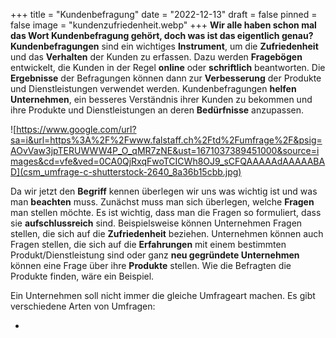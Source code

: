 +++
title = "Kundenbefragung"
date = "2022-12-13"
draft = false
pinned = false
image = "kundenzufriedenheit.webp"
+++
**Wir alle haben schon mal das Wort Kundenbefragung gehört, doch was ist das eigentlich genau?**\
**Kundenbefragungen** sind ein wichtiges **Instrument**, um die **Zufriedenheit** und das **Verhalten** der Kunden zu erfassen. Dazu werden **Fragebögen** entwickelt, die Kunden in der Regel **online** oder **schriftlich** beantworten. Die **Ergebnisse** der Befragungen können dann zur **Verbesserung** der Produkte und Dienstleistungen verwendet werden. Kundenbefragungen **helfen Unternehmen**, ein besseres Verständnis ihrer Kunden zu bekommen und ihre Produkte und Dienstleistungen an deren **Bedürfnisse** anzupassen.

![https://www.google.com/url?sa=i&url=https%3A%2F%2Fwww.falstaff.ch%2Ftd%2Fumfrage%2F&psig=AOvVaw3jpTERUWWW4P_O_qMR7zNE&ust=1671037389451000&source=images&cd=vfe&ved=0CA0QjRxqFwoTCICWh8OJ9_sCFQAAAAAdAAAAABAD](csm_umfrage-c-shutterstock-2640_8a36b15cbb.jpg)

Da wir jetzt den **Begriff** kennen überlegen wir uns was wichtig ist und was man **beachten** muss.﻿ Zunächst muss man sich überlegen, welche **Fragen** man stellen möchte. Es ist wichtig, dass man die Fragen so formuliert, dass sie **aufschlussreich** sind. Beispielsweise können Unternehmen Fragen stellen, die sich auf die **Zufriedenheit** beziehen. Unternehmen können auch Fragen stellen, die sich auf die **Erfahrungen** mit einem bestimmten Produkt/Dienstleistung sind oder ganz **neu gegründete Unternehmen** können eine Frage über ihre **Produkte** stellen. Wie die Befragten die Produkte finden, wäre ein Beispiel﻿.

Ein Unternehmen soll nicht immer die gleiche Umfrageart machen. Es gibt verschiedene Arten von Umfragen:

*